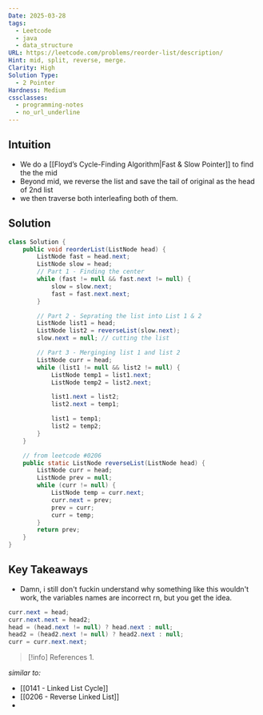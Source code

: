 ```yaml
---
Date: 2025-03-28
tags:
  - Leetcode
  - java
  - data_structure
URL: https://leetcode.com/problems/reorder-list/description/
Hint: mid, split, reverse, merge.
Clarity: High
Solution Type:
  - 2 Pointer
Hardness: Medium
cssclasses:
  - programming-notes
  - no_url_underline
---
```


## Intuition
- We do a [[Floyd’s Cycle-Finding Algorithm|Fast & Slow Pointer]] to find the the mid
- Beyond mid, we reverse the list and save the tail of original as the head of 2nd list
- we then traverse both interleafing both of them.
## Solution
```java title="Initial Attempt"
class Solution {
    public void reorderList(ListNode head) {
        ListNode fast = head.next;
        ListNode slow = head;
        // Part 1 - Finding the center
        while (fast != null && fast.next != null) {
            slow = slow.next;
            fast = fast.next.next;
        }

        // Part 2 - Seprating the list into List 1 & 2
        ListNode list1 = head;
        ListNode list2 = reverseList(slow.next);
        slow.next = null; // cutting the list

        // Part 3 - Merginging list 1 and list 2
        ListNode curr = head;
        while (list1 != null && list2 != null) {
            ListNode temp1 = list1.next;
            ListNode temp2 = list2.next;

            list1.next = list2;
            list2.next = temp1;

            list1 = temp1;
            list2 = temp2;
        }
    }

    // from leetcode #0206
    public static ListNode reverseList(ListNode head) {
        ListNode curr = head;
        ListNode prev = null;
        while (curr != null) {
            ListNode temp = curr.next;
            curr.next = prev;
            prev = curr;
            curr = temp;
        }
        return prev;
    }
}
```

## Key Takeaways
- Damn, i still don't fuckin understand why something like this wouldn't work, the variables names are incorrect rn, but you get the idea.
```java 
curr.next = head;
curr.next.next = head2;
head = (head.next != null) ? head.next : null;
head2 = (head2.next != null) ? head2.next : null;
curr = curr.next.next;
```

> [!info] References
> 1. 

*similar to:* 
- [[0141 - Linked List Cycle]]
- [[0206 - Reverse Linked List]]
- 